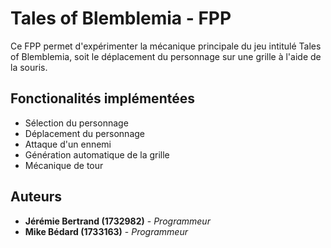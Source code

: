 # Tales of Blemblemia - FPP

Ce FPP permet d'expérimenter la mécanique principale du jeu intitulé Tales of Blemblemia, soit le déplacement du personnage sur une grille à l'aide de la souris.

## Fonctionalités implémentées

* Sélection du personnage
* Déplacement du personnage
* Attaque d'un ennemi
* Génération automatique de la grille
* Mécanique de tour

## Auteurs

* **Jérémie Bertrand (1732982)** - *Programmeur*
* **Mike Bédard (1733163)** - *Programmeur*
